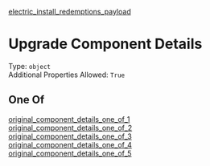 


  
[electric_install_redemptions_payload](electric_install_redemptions_payload.md)
# Upgrade Component Details
  
Type: `object`  
Additional Properties Allowed: `True`
## One Of
  
  
[original_component_details_one_of_1](original_component_details_one_of_1.md)  
[original_component_details_one_of_2](original_component_details_one_of_2.md)  
[original_component_details_one_of_3](original_component_details_one_of_3.md)  
[original_component_details_one_of_4](original_component_details_one_of_4.md)  
[original_component_details_one_of_5](original_component_details_one_of_5.md)